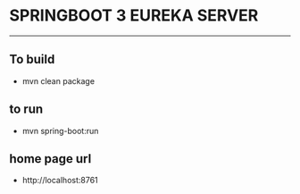 # SPRINGBOOT 3 EUREKA SERVER 

---

## To build 
* mvn clean package 

## to run 
* mvn spring-boot:run 


## home page url
*  http://localhost:8761 
